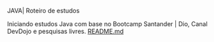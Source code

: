 JAVA| Roteiro de estudos

Iniciando estudos Java com base no Bootcamp Santander | Dio, Canal DevDojo e pesquisas livres.
[README.md](https://github.com/WesleySales/estudandojava-dio/files/15158164/README.md)

